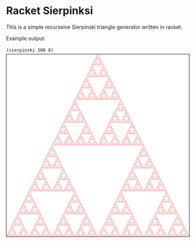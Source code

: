 # Racket Sierpinksi

This is a simple recurseive Sierpinski triangle generator written in racket.

Example output:

`(sierpinski 500 8)` ![Depth 8](https://github.com/aaronjeline/racket-sierpinski/raw/master/examples/8.png "Logo Title Text 1")
